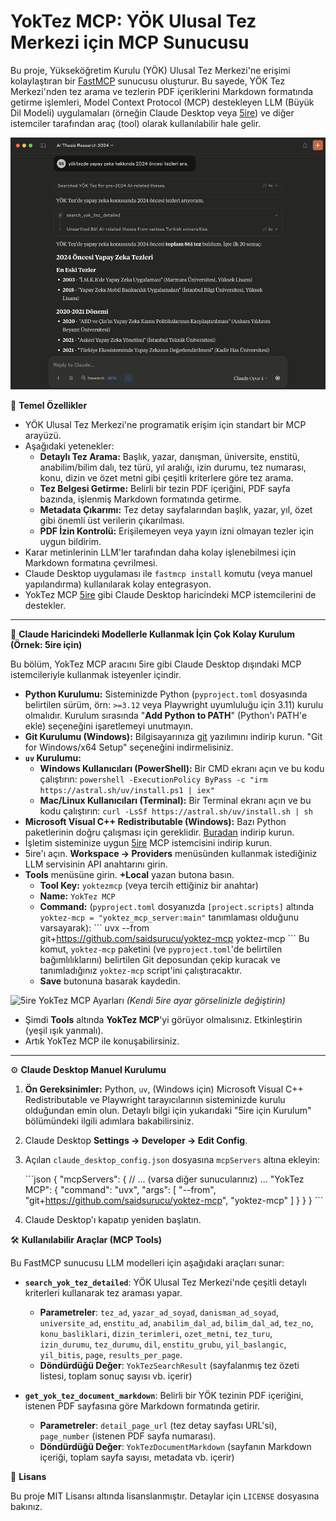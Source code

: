 # YokTez MCP: YÖK Ulusal Tez Merkezi için MCP Sunucusu


Bu proje, Yükseköğretim Kurulu (YÖK) Ulusal Tez Merkezi'ne erişimi kolaylaştıran bir [FastMCP](https://gofastmcp.com/) sunucusu oluşturur. Bu sayede, YÖK Tez Merkezi'nden tez arama ve tezlerin PDF içeriklerini Markdown formatında getirme işlemleri, Model Context Protocol (MCP) destekleyen LLM (Büyük Dil Modeli) uygulamaları (örneğin Claude Desktop veya [5ire](https://5ire.app)) ve diğer istemciler tarafından araç (tool) olarak kullanılabilir hale gelir.

![YÖK Tez MCP Örneği](./ornek.png)

🎯 **Temel Özellikler**

* YÖK Ulusal Tez Merkezi'ne programatik erişim için standart bir MCP arayüzü.
* Aşağıdaki yetenekler:
    * **Detaylı Tez Arama:** Başlık, yazar, danışman, üniversite, enstitü, anabilim/bilim dalı, tez türü, yıl aralığı, izin durumu, tez numarası, konu, dizin ve özet metni gibi çeşitli kriterlere göre tez arama.
    * **Tez Belgesi Getirme:** Belirli bir tezin PDF içeriğini, PDF sayfa bazında, işlenmiş Markdown formatında getirme.
    * **Metadata Çıkarımı:** Tez detay sayfalarından başlık, yazar, yıl, özet gibi önemli üst verilerin çıkarılması.
    * **PDF İzin Kontrolü:** Erişilemeyen veya yayın izni olmayan tezler için uygun bildirim.
* Karar metinlerinin LLM'ler tarafından daha kolay işlenebilmesi için Markdown formatına çevrilmesi.
* Claude Desktop uygulaması ile `fastmcp install` komutu (veya manuel yapılandırma) kullanılarak kolay entegrasyon.
* YokTez MCP [5ire](https://5ire.app) gibi Claude Desktop haricindeki MCP istemcilerini de destekler.

---
🚀 **Claude Haricindeki Modellerle Kullanmak İçin Çok Kolay Kurulum (Örnek: 5ire için)**

Bu bölüm, YokTez MCP aracını 5ire gibi Claude Desktop dışındaki MCP istemcileriyle kullanmak isteyenler içindir.

* **Python Kurulumu:** Sisteminizde Python (`pyproject.toml` dosyasında belirtilen sürüm, örn: `>=3.12` veya Playwright uyumluluğu için 3.11) kurulu olmalıdır. Kurulum sırasında "**Add Python to PATH**" (Python'ı PATH'e ekle) seçeneğini işaretlemeyi unutmayın.
* **Git Kurulumu (Windows):** Bilgisayarınıza [git](https://git-scm.com/downloads/win) yazılımını indirip kurun. "Git for Windows/x64 Setup" seçeneğini indirmelisiniz.
* **`uv` Kurulumu:**
    * **Windows Kullanıcıları (PowerShell):** Bir CMD ekranı açın ve bu kodu çalıştırın: `powershell -ExecutionPolicy ByPass -c "irm https://astral.sh/uv/install.ps1 | iex"`
    * **Mac/Linux Kullanıcıları (Terminal):** Bir Terminal ekranı açın ve bu kodu çalıştırın: `curl -LsSf https://astral.sh/uv/install.sh | sh`
* **Microsoft Visual C++ Redistributable (Windows):** Bazı Python paketlerinin doğru çalışması için gereklidir. [Buradan](https://learn.microsoft.com/en-us/cpp/windows/latest-supported-vc-redist?view=msvc-170) indirip kurun.
* İşletim sisteminize uygun [5ire](https://5ire.app) MCP istemcisini indirip kurun.
* 5ire'ı açın. **Workspace -> Providers** menüsünden kullanmak istediğiniz LLM servisinin API anahtarını girin.
* **Tools** menüsüne girin. **+Local** yazan butona basın.
    * **Tool Key:** `yoktezmcp` (veya tercih ettiğiniz bir anahtar)
    * **Name:** `YokTez MCP`
    * **Command:** (`pyproject.toml` dosyanızda `[project.scripts]` altında `yoktez-mcp = "yoktez_mcp_server:main"` tanımlaması olduğunu varsayarak):
        \`\`\`
        uvx --from git+https://github.com/saidsurucu/yoktez-mcp yoktez-mcp
        \`\`\`
        Bu komut, `yoktez-mcp` paketini (ve `pyproject.toml`'de belirtilen bağımlılıklarını) belirtilen Git deposundan çekip kuracak ve tanımladığınız `yoktez-mcp` script'ini çalıştıracaktır.
    * **Save** butonuna basarak kaydedin.

![5ire YokTez MCP Ayarları](./5ire_yoktez_ayarlar.png)
*(Kendi 5ire ayar görselinizle değiştirin)*

* Şimdi **Tools** altında **YokTez MCP**'yi görüyor olmalısınız. Etkinleştirin (yeşil ışık yanmalı).
* Artık YokTez MCP ile konuşabilirsiniz.

---
⚙️ **Claude Desktop Manuel Kurulumu**


1.  **Ön Gereksinimler:** Python, `uv`, (Windows için) Microsoft Visual C++ Redistributable ve Playwright tarayıcılarının sisteminizde kurulu olduğundan emin olun. Detaylı bilgi için yukarıdaki "5ire için Kurulum" bölümündeki ilgili adımlara bakabilirsiniz.
2.  Claude Desktop **Settings -> Developer -> Edit Config**.
3.  Açılan `claude_desktop_config.json` dosyasına `mcpServers` altına ekleyin:

    \`\`\`json
    {
      "mcpServers": {
        // ... (varsa diğer sunucularınız) ...
        "YokTez MCP": {
          "command": "uvx",
          "args": [
            "--from", "git+https://github.com/saidsurucu/yoktez-mcp",
            "yoktez-mcp"
          ]
        }
      }
    }
    \`\`\`

4.  Claude Desktop'ı kapatıp yeniden başlatın.

🛠️ **Kullanılabilir Araçlar (MCP Tools)**

Bu FastMCP sunucusu LLM modelleri için aşağıdaki araçları sunar:

* **`search_yok_tez_detailed`**: YÖK Ulusal Tez Merkezi'nde çeşitli detaylı kriterleri kullanarak tez araması yapar.
    * **Parametreler**: `tez_ad`, `yazar_ad_soyad`, `danisman_ad_soyad`, `universite_ad`, `enstitu_ad`, `anabilim_dal_ad`, `bilim_dal_ad`, `tez_no`, `konu_basliklari`, `dizin_terimleri`, `ozet_metni`, `tez_turu`, `izin_durumu`, `tez_durumu`, `dil`, `enstitu_grubu`, `yil_baslangic`, `yil_bitis`, `page`, `results_per_page`.
    * **Döndürdüğü Değer**: `YokTezSearchResult` (sayfalanmış tez özeti listesi, toplam sonuç sayısı vb. içerir)

* **`get_yok_tez_document_markdown`**: Belirli bir YÖK tezinin PDF içeriğini, istenen PDF sayfasına göre Markdown formatında getirir.
    * **Parametreler**: `detail_page_url` (tez detay sayfası URL'si), `page_number` (istenen PDF sayfa numarası).
    * **Döndürdüğü Değer**: `YokTezDocumentMarkdown` (sayfanın Markdown içeriği, toplam sayfa sayısı, metadata vb. içerir)

📜 **Lisans**

Bu proje MIT Lisansı altında lisanslanmıştır. Detaylar için `LICENSE` dosyasına bakınız.